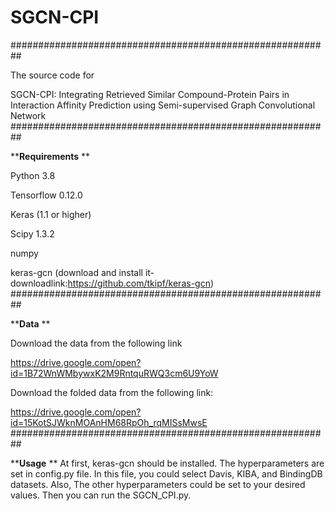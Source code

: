 # SGCN-CPI
########################################################## 

The source code for

SGCN-CPI: Integrating Retrieved Similar Compound-Protein Pairs in Interaction Affinity Prediction using Semi-supervised Graph Convolutional Network
##########################################################

****Requirements**
**

Python 3.8

Tensorflow 0.12.0

Keras (1.1 or higher)

Scipy 1.3.2

numpy

keras-gcn (download and install it-downloadlink:https://github.com/tkipf/keras-gcn) 
##########################################################

****Data**
**

Download the data from the following link

https://drive.google.com/open?id=1B72WnWMbywxK2M9RntquRWQ3cm6U9YoW

Download the folded data from the following link:

https://drive.google.com/open?id=15KotSJWknMOAnHM68RpOh_rqMISsMwsE
##########################################################

****Usage**
**
At first, keras-gcn should be installed. The hyperparameters are set in config.py file. In this file, you could select Davis, KIBA, and BindingDB datasets. Also, The other hyperparameters could be set to your desired values. Then you can run the SGCN_CPI.py.
